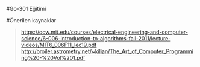 #Go-301 Eğitimi


#Önerilen kaynaklar

>https://ocw.mit.edu/courses/electrical-engineering-and-computer-science/6-006-introduction-to-algorithms-fall-2011/lecture-videos/MIT6_006F11_lec19.pdf
>http://broiler.astrometry.net/~kilian/The_Art_of_Computer_Programming%20-%20Vol%201.pdf